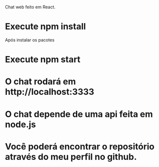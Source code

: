 Chat web feito em React.

# Execute npm install

Após instalar os pacotes

# Execute npm start

# O chat rodará em http://localhost:3333

# O chat depende de uma api feita em node.js
# Você poderá encontrar o repositório através do meu perfil no github.
